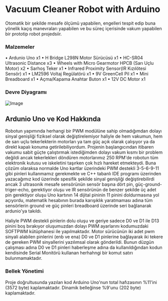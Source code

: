 # Vacuum Cleaner Robot with Arduino

Otomatik bir şekilde mesafe ölçümü yapabilen, engelleri tespit edip buna yönelik kaçış manevraları yapabilen ve bu süreç içerisinde vakum yapabilen bir prototip robot projedsiir.

### Malzemeler

•	Ardunio Uno x1
•	H Bridge L298N Motor Sürücüsü x1
•	HC-SR04 Ultrasonic Distance x3
•	Wheels with Micro Gearmotor HPCB (Sarı Uçlu Motor) x2
•	Sarhoş Teker x1
•	Infrared Proximity Sensor(IR Kızılötesi Sensör) x1
•	LM2596 Voltaj Regülatörü x1
•	9V GreenCell Pil x1
•	Mini Breadboard x1
•	Açma/Kapama Anahtar Buton x1
•	12V DC Motor x1

### Devre Diyagramı

![Image](https://github.com/user-attachments/assets/2b398104-1a35-43db-982d-a518ce946835)

## Ardunio Uno ve Kod Hakkında

Robotun yapımında herhangi bir PWM modülüne sahip olmadığımdan dolayı sinyal genişliği fiziksel olarak değiştirelemiyor haliyle de hem vakumun, hem de sarı uçlu tekerlekterin motorları ya tam güç açık olarak çalışıyor ya da direkt kapalı konuma getirilebiliyordum. Projenin başlangıcından itibaren vakumu sabit güçte çalıştırmak istediğimden dolayı vakum kısmı bir problem değildi ancak tekerlekleri döndüren motorlarımız 250 RPM'de robotun tüm elektronik kutusu ve iskeletini taşırken çok hızlı hareket etmekteydi. Buna çözüm olaraksa normalde Uno kartlar üzerindeki PWM destekli  3-5-6-9-11 gibi pinleri kullanmamız gerekmekte ve C++ tabanlı IDE programı üzerinden yazacağımız kod üzerinde spesifik şekilde sinyal genişliği değiştirebilirdi ancak 3 ultrasonik mesafe sensörünün sensör başına dört pin, güç-ground-triger-echo, gerektiyor oluşu ve IR sensörünün de benzer şekilde üç adet pin gerektiyor oluşu Uno kartının 14 dijital pininin 11 pinini doldurmasına yol açıyordu, matematik hesabının burada karışıklık yaratmaması adına tüm sensörlerin ground ve güç pinleri breadboard üzerinde seri bağlanarak ardunio'ya takıldı. 

Haliyle PWM destekli pinlerin dolu oluşu ve geriye sadece D0 ve D1 ile D13 pinini boş bırakıyor oluşumuzdan dolayı PWM ayarlarını kodumuzdaki SOFTPWM kütüphanesi ile yapılmaktadır. Motor sürücünün iki adet pwm sinyali alabilen pinlerini (enb ve ena) D0 ve D1 pinlerine bağlayarak iki tekere de gereken PWM sinyallerini yazılımsal olarak gönderildi. Bunun düzgün çalışması adına D0 ve D1 pinleri haberleşme adına da kullanıldığından kodun kendisinde Serial Monitörü kullanan herhahngi bir komut satırı bulunmamaktadır.


### Bellek Yönetimi

Proje doğrultusunda yazılan kod Arduino Uno'nun total hafızasının %11'ini (3572 byte) kaplamaktadır. Dinamik belleğinse %9'unu (202 byte) kaplamaktadır. 
